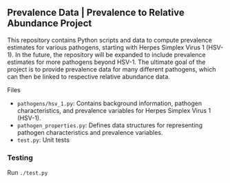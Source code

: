 ## Prevalence Data | Prevalence to Relative Abundance Project


This repository contains Python scripts and data to compute prevalence
estimates for various pathogens, starting with Herpes Simplex Virus 1
(HSV-1). In the future, the repository will be expanded to include prevalence
estimates for more pathogens beyond HSV-1. The ultimate goal of the project is
to provide prevalence data for many different pathogens, which can then be
linked to respective relative abundance data.

Files
 - `pathogens/hsv_1.py`: Contains background information, pathogen
   characteristics, and prevalence variables for Herpes Simplex Virus 1
   (HSV-1).
 - `pathogen_properties.py`: Defines data structures for representing pathogen
   characteristics and prevalence variables.
 - `test.py`: Unit tests

### Testing

Run `./test.py`
